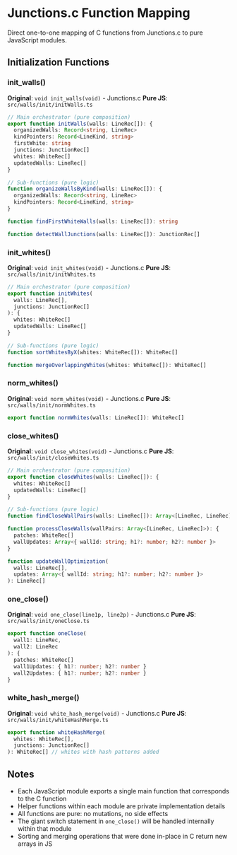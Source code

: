# Junctions.c Function Mapping

Direct one-to-one mapping of C functions from Junctions.c to pure JavaScript modules.

## Initialization Functions

### init_walls()

**Original**: `void init_walls(void)` - Junctions.c
**Pure JS**: `src/walls/init/initWalls.ts`

```typescript
// Main orchestrator (pure composition)
export function initWalls(walls: LineRec[]): {
  organizedWalls: Record<string, LineRec>
  kindPointers: Record<LineKind, string>
  firstWhite: string
  junctions: JunctionRec[]
  whites: WhiteRec[]
  updatedWalls: LineRec[]
}

// Sub-functions (pure logic)
function organizeWallsByKind(walls: LineRec[]): {
  organizedWalls: Record<string, LineRec>
  kindPointers: Record<LineKind, string>
}

function findFirstWhiteWalls(walls: LineRec[]): string

function detectWallJunctions(walls: LineRec[]): JunctionRec[]
```

### init_whites()

**Original**: `void init_whites(void)` - Junctions.c
**Pure JS**: `src/walls/init/initWhites.ts`

```typescript
// Main orchestrator (pure composition)
export function initWhites(
  walls: LineRec[],
  junctions: JunctionRec[]
): {
  whites: WhiteRec[]
  updatedWalls: LineRec[]
}

// Sub-functions (pure logic)
function sortWhitesByX(whites: WhiteRec[]): WhiteRec[]

function mergeOverlappingWhites(whites: WhiteRec[]): WhiteRec[]
```

### norm_whites()

**Original**: `void norm_whites(void)` - Junctions.c
**Pure JS**: `src/walls/init/normWhites.ts`

```typescript
export function normWhites(walls: LineRec[]): WhiteRec[]
```

### close_whites()

**Original**: `void close_whites(void)` - Junctions.c
**Pure JS**: `src/walls/init/closeWhites.ts`

```typescript
// Main orchestrator (pure composition)
export function closeWhites(walls: LineRec[]): {
  whites: WhiteRec[]
  updatedWalls: LineRec[]
}

// Sub-functions (pure logic)
function findCloseWallPairs(walls: LineRec[]): Array<[LineRec, LineRec]>

function processCloseWalls(wallPairs: Array<[LineRec, LineRec]>): {
  patches: WhiteRec[]
  wallUpdates: Array<{ wallId: string; h1?: number; h2?: number }>
}

function updateWallOptimization(
  walls: LineRec[],
  updates: Array<{ wallId: string; h1?: number; h2?: number }>
): LineRec[]
```

### one_close()

**Original**: `void one_close(line1p, line2p)` - Junctions.c
**Pure JS**: `src/walls/init/oneClose.ts`

```typescript
export function oneClose(
  wall1: LineRec,
  wall2: LineRec
): {
  patches: WhiteRec[]
  wall1Updates: { h1?: number; h2?: number }
  wall2Updates: { h1?: number; h2?: number }
}
```

### white_hash_merge()

**Original**: `void white_hash_merge(void)` - Junctions.c
**Pure JS**: `src/walls/init/whiteHashMerge.ts`

```typescript
export function whiteHashMerge(
  whites: WhiteRec[],
  junctions: JunctionRec[]
): WhiteRec[] // whites with hash patterns added
```

## Notes

- Each JavaScript module exports a single main function that corresponds to the C function
- Helper functions within each module are private implementation details
- All functions are pure: no mutations, no side effects
- The giant switch statement in `one_close()` will be handled internally within that module
- Sorting and merging operations that were done in-place in C return new arrays in JS


